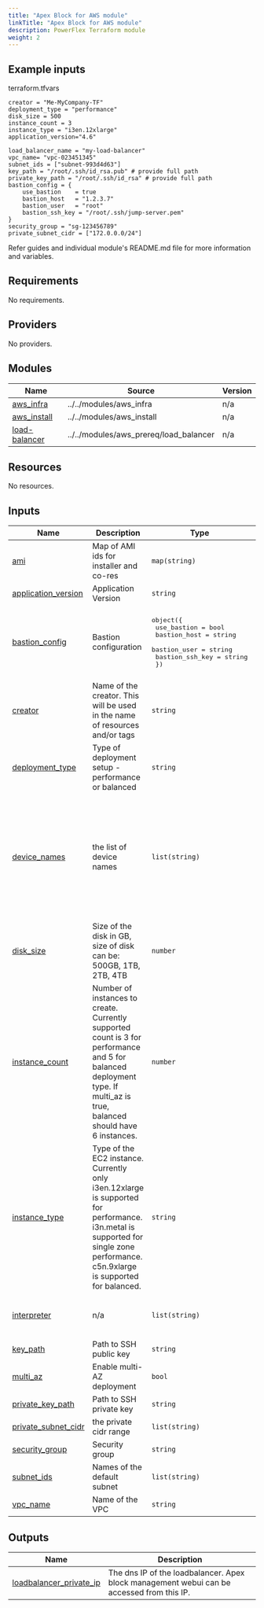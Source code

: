 ```yaml
---
title: "Apex Block for AWS module"
linkTitle: "Apex Block for AWS module"
description: PowerFlex Terraform module
weight: 2
---
```

<!--
Copyright (c) 2024 Dell Inc., or its subsidiaries. All Rights Reserved.

Licensed under the Mozilla Public License Version 2.0 (the "License");
you may not use this file except in compliance with the License.
You may obtain a copy of the License at

    http://mozilla.org/MPL/2.0/


Unless required by applicable law or agreed to in writing, software
distributed under the License is distributed on an "AS IS" BASIS,
WITHOUT WARRANTIES OR CONDITIONS OF ANY KIND, either express or implied.
See the License for the specific language governing permissions and
limitations under the License.
-->
## Example inputs

terraform.tfvars
```hcl
creator = "Me-MyCompany-TF"
deployment_type = "performance"
disk_size = 500
instance_count = 3
instance_type = "i3en.12xlarge"
application_version="4.6"

load_balancer_name = "my-load-balancer"
vpc_name= "vpc-023451345"
subnet_ids = ["subnet-993d4d63"]
key_path = "/root/.ssh/id_rsa.pub" # provide full path
private_key_path = "/root/.ssh/id_rsa" # provide full path
bastion_config = {
    use_bastion    = true
    bastion_host   = "1.2.3.7"
    bastion_user   = "root"
    bastion_ssh_key = "/root/.ssh/jump-server.pem"
}
security_group = "sg-123456789"
private_subnet_cidr = ["172.0.0.0/24"]
```

Refer guides and individual module's README.md file for more information and variables.
<!-- BEGIN_TF_DOCS -->
## Requirements

No requirements.

## Providers

No providers.

## Modules

| Name | Source | Version |
|------|--------|---------|
| <a name="module_aws_infra"></a> [aws\_infra](#module\_aws\_infra) | ../../modules/aws_infra | n/a |
| <a name="module_aws_install"></a> [aws\_install](#module\_aws\_install) | ../../modules/aws_install | n/a |
| <a name="module_load-balancer"></a> [load-balancer](#module\_load-balancer) | ../../modules/aws_prereq/load_balancer | n/a |

## Resources

No resources.

## Inputs

| Name | Description | Type | Default | Required |
|------|-------------|------|---------|:--------:|
| <a name="input_ami"></a> [ami](#input\_ami) | Map of AMI ids for installer and co-res | `map(string)` | `{}` | no |
| <a name="input_application_version"></a> [application\_version](#input\_application\_version) | Application Version | `string` | `"4.6"` | no |
| <a name="input_bastion_config"></a> [bastion\_config](#input\_bastion\_config) | Bastion configuration | <pre>object({<br>    use_bastion    = bool<br>    bastion_host   = string<br>    bastion_user   = string<br>    bastion_ssh_key = string<br>  })</pre> | <pre>{<br>  "bastion_host": null,<br>  "bastion_ssh_key": "~/.ssh/id_rsa.pem",<br>  "bastion_user": "root",<br>  "use_bastion": false<br>}</pre> | no |
| <a name="input_creator"></a> [creator](#input\_creator) | Name of the creator. This will be used in the name of resources and/or tags | `string` | `"Dell"` | no |
| <a name="input_deployment_type"></a> [deployment\_type](#input\_deployment\_type) | Type of deployment setup - performance or balanced | `string` | `"performance"` | no |
| <a name="input_device_names"></a> [device\_names](#input\_device\_names) | the list of device names | `list(string)` | <pre>[<br>  "sdf",<br>  "sdg",<br>  "sdh",<br>  "sdi",<br>  "sdj",<br>  "sdk",<br>  "sdl",<br>  "sdm",<br>  "sdn",<br>  "sdo",<br>  "sdp"<br>]</pre> | no |
| <a name="input_disk_size"></a> [disk\_size](#input\_disk\_size) | Size of the disk in GB, size of disk can be: 500GB, 1TB, 2TB, 4TB | `number` | `500` | no |
| <a name="input_instance_count"></a> [instance\_count](#input\_instance\_count) | Number of instances to create. Currently supported count is 3 for performance and 5 for balanced deployment type. If multi\_az is true, balanced should have 6 instances. | `number` | `3` | no |
| <a name="input_instance_type"></a> [instance\_type](#input\_instance\_type) | Type of the EC2 instance. Currently only i3en.12xlarge is supported for performance. i3n.metal is supported for single zone performance. c5n.9xlarge is supported for balanced. | `string` | `"i3en.12xlarge"` | no |
| <a name="input_interpreter"></a> [interpreter](#input\_interpreter) | n/a | `list(string)` | <pre>[<br>  "/bin/bash",<br>  "-c"<br>]</pre> | no |
| <a name="input_key_path"></a> [key\_path](#input\_key\_path) | Path to SSH public key | `string` | `"~/.ssh/id_rsa.pub"` | no |
| <a name="input_multi_az"></a> [multi\_az](#input\_multi\_az) | Enable multi-AZ deployment | `bool` | `false` | no |
| <a name="input_private_key_path"></a> [private\_key\_path](#input\_private\_key\_path) | Path to SSH private key | `string` | `"~/.ssh/id_rsa"` | no |
| <a name="input_private_subnet_cidr"></a> [private\_subnet\_cidr](#input\_private\_subnet\_cidr) | the private cidr range | `list(string)` | n/a | yes |
| <a name="input_security_group"></a> [security\_group](#input\_security\_group) | Security group | `string` | n/a | yes |
| <a name="input_subnet_ids"></a> [subnet\_ids](#input\_subnet\_ids) | Names of the default subnet | `list(string)` | n/a | yes |
| <a name="input_vpc_name"></a> [vpc\_name](#input\_vpc\_name) | Name of the VPC | `string` | n/a | yes |

## Outputs

| Name | Description |
|------|-------------|
| <a name="output_loadbalancer_private_ip"></a> [loadbalancer\_private\_ip](#output\_loadbalancer\_private\_ip) | The dns IP of the loadbalancer. Apex block management webui can be accessed from this IP. |
<!-- END_TF_DOCS -->